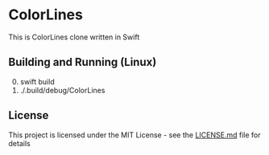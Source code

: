 # ColorLines

This is ColorLines clone written in Swift


## Building and Running (Linux)

 0. swift build
 0. ./.build/debug/ColorLines

## License

This project is licensed under the MIT License - see the [LICENSE.md](LICENSE.md) file for details
